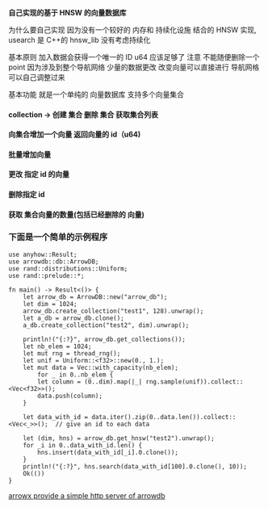 **自己实现的基于 HNSW 的向量数据库**

为什么要自己实现 因为没有一个较好的 内存和 持续化设施 结合的 HNSW 实现, usearch 是 C++的 hnsw_lib 没有考虑持续化

基本原则 加入数据会获得一个唯一的 ID u64 应该足够了
注意 不能随便删除一个 point 因为涉及到整个导航网络 少量的数据更改 改变向量可以直接进行 导航网格可以自己调整过来

基本功能
就是一个单纯的 向量数据库 支持多个向量集合

#### collection -> 创建 集合 删除 集合 获取集合列表
#### 向集合增加一个向量 返回向量的 id（u64)
#### 批量增加向量
#### 更改 指定 id 的向量
#### 删除指定 id
#### 获取 集合向量的数量(包括已经删除的 向量)

### 下面是一个简单的示例程序
```
use anyhow::Result;
use arrowdb::db::ArrowDB;
use rand::distributions::Uniform;
use rand::prelude::*;

fn main() -> Result<()> {
    let arrow_db = ArrowDB::new("arrow_db");
    let dim = 1024;
    arrow_db.create_collection("test1", 128).unwrap();
    let a_db = arrow_db.clone();
    a_db.create_collection("test2", dim).unwrap();

    println!("{:?}", arrow_db.get_collections());
    let nb_elem = 1024;
    let mut rng = thread_rng();
    let unif = Uniform::<f32>::new(0., 1.);
    let mut data = Vec::with_capacity(nb_elem);
        for _ in 0..nb_elem {
        let column = (0..dim).map(|_| rng.sample(unif)).collect::<Vec<f32>>();
        data.push(column);
    }

    let data_with_id = data.iter().zip(0..data.len()).collect::<Vec<_>>();  // give an id to each data

    let (dim, hns) = arrow_db.get_hnsw("test2").unwrap();
    for _i in 0..data_with_id.len() {
        hns.insert(data_with_id[_i].0.clone());
    }
    println!("{:?}", hns.search(data_with_id[100].0.clone(), 10));
    Ok(())
}
```
[arrowx provide a simple http server of arrowdb](https://github.com/zhuchuanjing/arrowx)
